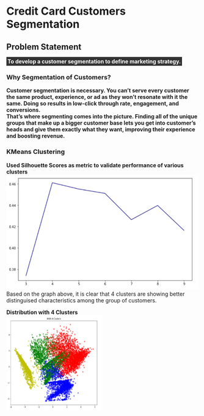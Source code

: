 # Credit Card Customers Segmentation

## Problem Statement
<b style="color: #fff; background: #333; padding: 3px;">To develop a customer segmentation to define marketing strategy.</b>

### Why Segmentation of Customers?
**Customer segmentation is necessary. You can’t serve every customer the same product, experience, or ad as they won’t resonate with it the same. Doing so results in low-click through rate, engagement, and conversions.<br>
That’s where segmenting comes into the picture. Finding all of the unique groups that make up a bigger customer base lets you get into customer’s heads and give them exactly what they want, improving their experience and boosting revenue.**


### KMeans Clustering
**Used Silhouette Scores as metric to validate performance of various clusters**<br>
<img src="silhouette_graph.png" width=550 height=300 />
<br>
Based on the graph above, it is clear that 4 clusters are showing better distinguised characteristics among the group of customers.

**Distribution with 4 Clusters**<br>
<img src="clusters_4.PNG" width=250 height=250 />
